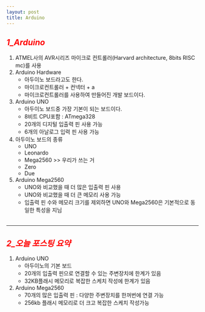 ```yaml
---
layout: post
title: Arduino
---
```

## **_<span style="color:red"> 1_Arduino </span>_**
1. ATMEL사의 AVR시리즈 마이크로 컨트롤러(Harvard architecture, 8bits RISC mc)를 사용
1. Arduino Hardware
    - 아두이노 보드라고도 한다.
    - 마이크로컨트롤러 + 컨넥터 + a
    - 마이크로컨트롤러를 사용하여 만들어진 개발 보드이다.
1. Arduino UNO
    - 아두이노 보드중 가장 기본이 되는 보드이다.
    - 8비트 CPU포함 : ATmega328
    - 20개의 디지털 입출력 핀 사용 가능
    - 6개의 아날로그 입력 핀 사용 가능
1. 아두이노 보드의 종류
    - UNO
    - Leonardo
    - Mega2560 >> 우리가 쓰는 거
    - Zero
    - Due
1. Arduino Mega2560
    - UNO와 비교했을 때 더 많은 입출력 핀 사용
    - UNO와 비교했을 때 더 큰 메모리 사용 가능
    - 입출력 핀 수와 메모리 크기를 제외하면 UNO와 Mega2560은 기본적으로 동일한 특성을 지님<br/><br/>

---
## **_<span style="color:red"> 2_오늘 포스팅 요약 </span>_**
1. Arduino UNO
    - 아두이노의 기본 보드
    - 20개의 입출력 핀으로 연결할 수 있는 주변장치에 한계가 있음
    - 32KB플래시 메모리로 복잡한 스케치 작성에 한계가 있음
1. Arduino Mega2560
    - 70개의 많은 입출력 핀 : 다양한 주변장치를 한꺼번에 연결 가능
    - 256kb 플래시 메모리로 더 크고 복잡한 스케치 작성가능
